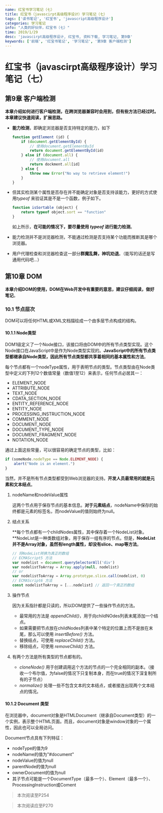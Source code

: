 ```yaml
---
name: 红宝书学习笔记（七）
title: 红宝书（javascirpt高级程序设计）学习笔记（七）
tags: ['读书笔记', '红宝书', 'javascript高级程序设计']
categories: 学习笔记
info: "人类的好伙伴，红宝书（七）"
time: 2019/1/29
desc: 'javascirpt高级程序设计, 红宝书, 资料下载, 学习笔记, 第9章'
keywords: ['前端', '红宝书笔记', '学习笔记', '第9章 客户端检测']
---
```


# 红宝书（javascirpt高级程序设计）学习笔记（七）

## 第9章 客户端检测

**本章介绍如何进行客户端检测，在跨浏览器兼容时会用到，但有些方法已经过时。本章建议快速阅读，扩展思路。**

- **能力检测**，即确定浏览器是否支持特定的能力，如下

  ```javascript
  function getElement (id) {
      if (document.getElementById) {
          // 使用document.getElementById
          return document.getElementById(id)
      } else if (document.all) {
          // 使用document.all
          return dockment.all[id]
      } else {
          throw new Error("No way to retrieve element!")
      }
  }
  ```

- 但其实检测某个属性是否存在并不能确定对象是否支持该能力，更好的方式使用*typeof* 来验证其是不是一个函数，例子如下。

  ```javascript
  function isSortable (object) {
      return typeof object.sort == "function"
  }
  ```

  如上所示，**在可能的情况下，要尽量使用 *typeof* 进行能力检测**。

- 能力检测并不是浏览器检测，不能通过检测是否支持某个功能而推断其是哪个浏览器。

- 用户代理检查和浏览器检查这一部分**群魔乱舞，神坑劝退**。（能写的话还是写通用代码吧...）

## 第10章  DOM

**本章介绍DOM的使用，DOM在Web开发中有重要的意思，建议仔细阅读，做好笔记**。

### 10.1 节点层次

DOM可以将任何HTML或XML文档描绘成一个由多层节点构成的结构。

#### 10.1.1 Node类型

DOM1级定义了一个Node接口，该接口将由DOM中的所有节点类型实现。这个Node接口在JavaScript中是作为Node类型实现的。**JavaScript中的所有节点类型都继承自Node类型，因此所有节点类型都共享着相同的基本属性和方法**。

每个节点都有一个nodeType属性，用于表明节点的类型。节点类型由在Node类型中定义的下列12个数值常量（数值1至12）来表示，任何节点必居其一：

- ELEMENT_NODE
- ATTRIBUTE_NODE
- TEXT_NODE
- CDATA_SECTION_NODE
- ENTITY_REFERENCE_NODE
- ENTITY_NODE
- PROCESSING_INSTRUCTION_NODE
- COMMENT_NODE
- DOCUMENT_NODE
- DOCUMENT_TYPE_NODE
- DOCUMENT_FRAGMENT_NODE
- NOTATION_NODE

通过上面这些常量，可以很容易的确定节点的类型，比如：

```javascript
if (someNode.nodeType == Node.ELEMENT_NODE) {
    alert("Node is an element.")
}
```

当然，并不是所有节点类型都受到Web浏览器的支持。**开发人员最常用的就是元素和文本结点**。

1. nodeName和nodeValue属性

   这两个节点用于保存节点的基本信息。**对于元素结点**，nodeName中保存的始终都是元素的标签名，而nodeValue的值则始终为null。

2. 结点关系

   **每个节点都有一个childNodes属性，其中保存着一个NodeList对象。**NodeList是一种类数组对象，用于保存一组有序的节点。但是，**NodeList并不是Array对象，虽然有length属性，却没有slice、map等方法**。

   ```javascript
   // 将NodeList转换为真正的数组
   // ECMAScript5 方法
   var nodelist = document.querySelectorAll('div')
   var nodelistToArray = Array.apply(null, nodelist)
   // or
   var nodelistToArray = Array.prototype.slice.call(nodelist, 0)
   // ECMAScript6 方法
   const nodelistToArray = [...nodelist] // 返回一个真正的数组
   ```

3. 操作节点

   因为关系指针都是只读的，所以DOM提供了一些操作节点的方法。

   - 最常用的方法是 *appendChild()*，用于向childNOdes列表末尾添加一个结点。
   - 如果需要把节点放在childNodes列表中某个特定的位置上而不是放在末尾，那么可以使用 *insertBefore()* 方法。
   - 替换结点，可使用 *replaceChild()* 方法。
   - 移除结点，可使用 *removeChild()* 方法。

4. 有两个方法是所有类型的节点都有的。

   - *cloneNode()* 用于创建调用这个方法的节点的一个完全相同的副本。（接收一个布尔值，为false的情况下只复制本身，而在true的情况下深复制所有的子节点）
   - *normalize()* 处理一些不包含文本的文本结点，或者接连出现两个文本结点的情况。

#### 10.1.2 Document 类型

在浏览器中，document对象是HTMLDocument（继承自Document类型）的一个实例，表示整个HTML页面。而且，document对象是window对象的一个属性，因此也可以全局访问。

Document节点具有下列特征：

- nodeType的值为9
- nodeName的值为"#document"
- nodeValue的值为null
- parentNode的值为null
- ownerDocument的值为null
- 其子节点可能是一个DocumentType（最多一个）、Element（最多一个）、ProcessingInstruction或Coment

> 本次阅读至P254

> 本次阅读应至P270

